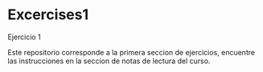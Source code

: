 # Excercises1
Ejercicio 1

Este repositorio corresponde a la primera seccion de ejercicios, encuentre las instrucciones en la seccion de notas de lectura del curso.
